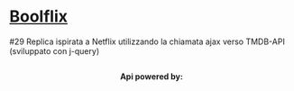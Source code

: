 <h1><a href="https://boolflixapi.netlify.app/">Boolflix</a></h1>
<p> #29 Replica ispirata a Netflix utilizzando la chiamata ajax verso TMDB-API (sviluppato con j-query) </p>
<img src="https://github.com/p-suero/ajax-ex-boolflix/blob/master/imgreadme/ezgif-2-734f7f38526e.gif" alt="">
<div style="
    text-align: center;
">
<p><strong> Api powered by: </strong></p>
<img src="https://github.com/p-suero/ajax-ex-boolflix/blob/master/imgreadme/ezgif-2-734f7f38526e.gif" alt="">
</div>
